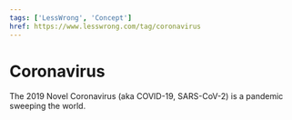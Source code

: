```yaml
---
tags: ['LessWrong', 'Concept']
href: https://www.lesswrong.com/tag/coronavirus
---
```


# Coronavirus
The 2019 Novel Coronavirus (aka COVID-19, SARS-CoV-2) is a pandemic sweeping the world.

